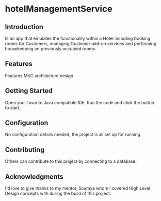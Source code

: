 # hotelManagementService

## Introduction
Is an app that emulates the functionality within a Hotel including booking rooms for Customers, managing Customer add-on services and performing housekeeping on previously occupied rooms. 

## Features
Features MVC architecture design.

## Getting Started
Open your favorite Java compatible IDE. Run the code and click the button to start. 

## Configuration
No configuration details needed, the project is all set up for running.

## Contributing
Others can contribute to this project by connecting to a database. 

## Acknowledgments
I'd love to give thanks to my mentor, Soumya whom I covered High Level Design concepts with during the build of this project.

